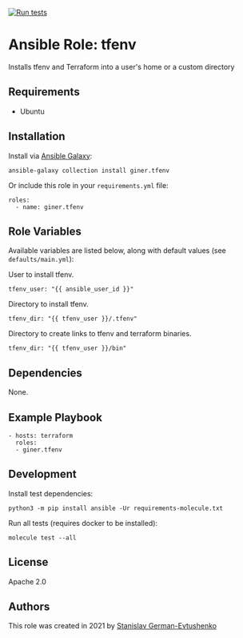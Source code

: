[![Run tests][tests-badge]][tests-link]

# Ansible Role: tfenv

Installs tfenv and Terraform into a user's home or a custom directory

## Requirements

* Ubuntu

## Installation

Install via [Ansible Galaxy][galaxy-link]:

```
ansible-galaxy collection install giner.tfenv
```

Or include this role in your `requirements.yml` file:

```
roles:
  - name: giner.tfenv
```

## Role Variables

Available variables are listed below, along with default values (see `defaults/main.yml`):

User to install tfenv.

    tfenv_user: "{{ ansible_user_id }}"

Directory to install tfenv.

    tfenv_dir: "{{ tfenv_user }}/.tfenv"

Directory to create links to tfenv and terraform binaries.

    tfenv_dir: "{{ tfenv_user }}/bin"

## Dependencies

None.

## Example Playbook

    - hosts: terraform
      roles:
      - giner.tfenv

## Development

Install test dependencies:

    python3 -m pip install ansible -Ur requirements-molecule.txt

Run all tests (requires docker to be installed):

    molecule test --all

## License

Apache 2.0

## Authors

This role was created in 2021 by [Stanislav German-Evtushenko](https://github.com/giner)

[galaxy-link]:   https://galaxy.ansible.com/giner/tfenv
[tests-badge]:   https://github.com/giner/ansible-role-tfenv/actions/workflows/test.yml/badge.svg
[tests-link]:    https://github.com/giner/ansible-role-tfenv/actions/workflows/test.yml
